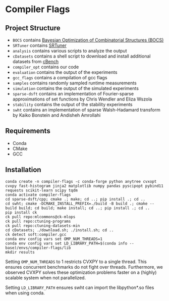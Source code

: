 # Compiler Flags

## Project Structure

* `BOCS` contains [Bayesian Optimization of Combinatorial Structures (BOCS)](https://github.com/baptistar/BOCS)
* `SRTuner` contains [SRTuner](https://github.com/sunggg/SRTuner)
* `analysis` contains various scripts to analyze the output
* `cDatasets` contains a shell script to download and install additional datasets from [cBench](https://sourceforge.net/projects/cbenchmark/files/cDatasets/)
* `compiler_opt` contains our code
* `evaluation` contains the output of the experiments
* `gcc_flags` contains a compilation of gcc flags
* `samples` contains randomly sampled runtime measurements
* `simulation` contains the output of the simulated experiments
* `sparse-dsft` contains an implementation of Fourier-sparse approximations of set functions by Chris Wendler and Eliza Wszola
* `stability` contains the output of the stability experiments
* `swht` contains an implementation of sparse Walsh-Hadamard transform by Kaiko Bonstein and Andisheh Amrollahi

## Requirements

* Conda
* CMake
* GCC

## Installation

```
conda create -n compiler-flags -c conda-forge python anytree cvxopt cvxpy fast-histogram jinja2 matplotlib numpy pandas pyscipopt pybind11 requests scikit-learn scipy tqdm
conda activate compiler-flags
cd sparse-dsft/cpp; cmake .; make; cd ..; pip install .; cd ..
cd swht; cmake -DCMAKE_INSTALL_PREFIX=./build -B build .; cmake --build build; cd build; make install; cd ..; pip install .; cd ..
pip install ck
ck pull repo:mlcommons@ck-mlops
ck pull repo:ctuning-programs
ck pull repo:ctuning-datasets-min
cd cDatasets; ./download.sh; ./install.sh; cd ..
ck detect soft:compiler.gcc
conda env config vars set OMP_NUM_THREADS=1
conda env config vars set LD_LIBRARY_PATH=$(conda info --base)/envs/compiler-flags/lib
mkdir results
```

Setting `OMP_NUM_THREADS` to 1 restricts CVXPY to a single thread. This ensures concurrent benchmarks do not fight over threads. Furthermore, we observed CVXPY solves these optimization problems faster on a (highly) scalable system when not parallelized.

Setting `LD_LIBRARY_PATH` ensures swht can import the libpython*.so files when using conda.
